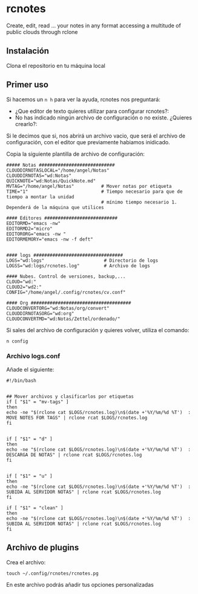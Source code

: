 # rcnotes
Create, edit, read ... your notes in any format accessing a multitude of public clouds through rclone




Instalación
-----------

Clona el repositorio en tu máquina local

Primer uso
----------

Si hacemos un `n h` para ver la ayuda, rcnotes nos preguntará:

*   ¿Que editor de texto quieres utilizar para configurar rcnotes?:
*   No has indicado ningún archivo de configuración o no existe. ¿Quieres crearlo?:

Si le decimos que si, nos abrirá un archivo vacio, que será el archivo de configuración, con el editor que previamente habiamos inidicado.

Copia la siguiente plantilla de archivo de configuración:

    ##### Notas ############################
    CLOUDDIRNOTASLOCAL="/home/angel/Notas"
    CLOUDDIRNOTAS="wd:Notas" 
    QUICKNOTE="wd:Notas/QuickNote.md"
    MVTAG="/home/angel/Notas"          # Mover notas por etiqueta
    TIME="1"                           # Tiempo necesario para que de tiempo a montar la unidad
                                       # mínimo tiempo necesario 1. Dependerá de la máquina que utilices
    
    #### Editores ###########################
    EDITORMD="emacs -nw"
    EDITORMD2="micro"
    EDITORORG="emacs -nw "
    EDITORMEMORY="emacs -nw -f deft"
    
    
    #### logs #################################
    LOGS="wd:logs"                      # Directorio de logs
    LOGSS="wd:logs/rcnotes.log"         # Archivo de logs
    
    #### Nubes. Control de versiones, backup,...
    CLOUD="wd:"
    CLOUD2="wd2:"
    CONFIG="/home/angel/.config/rcnotes/cv.conf"
    
    #### Org #####################################
    CLOUDCONVERTORG="wd:Notas/org/convert"
    CLOUDDIRNOTASORG="wd:org"
    CLOUDCONVERTMD="wd:Notas/Zettel/ordenado/"

Si sales del archivo de configuración y quieres volver, utiliza el comando:

    n config

### Archivo logs.conf

Añade el siguiente:

    #!/bin/bash
    
    
    ## Mover archivos y clasificarlos por etiquetas
    if [ "$1" = "mv-tags" ]
    then
    echo -ne "$(rclone cat $LOGS/rcnotes.log)\n$(date +'%Y/%m/%d %T')  :  MOVE NOTES FOR TAGS" | rclone rcat $LOGS/rcnotes.log
    fi
    
    
    if [ "$1" = "d" ]
    then
    echo -ne "$(rclone cat $LOGS/rcnotes.log)\n$(date +'%Y/%m/%d %T')  :  DESCARGA DE NOTAS" | rclone rcat $LOGS/rcnotes.log
    fi
    
    
    if [ "$1" = "u" ]
    then
    echo -ne "$(rclone cat $LOGS/rcnotes.log)\n$(date +'%Y/%m/%d %T')  :  SUBIDA AL SERVIDOR NOTAS" | rclone rcat $LOGS/rcnotes.log
    fi
    
    if [ "$1" = "clean" ]
    then
    echo -ne "$(rclone cat $LOGS/rcnotes.log)\n$(date +'%Y/%m/%d %T')  :  SUBIDA AL SERVIDOR NOTAS" | rclone rcat $LOGS/rcnotes.log
    fi
    

Archivo de plugins
------------------

Crea el archivo:

    touch ~/.config/rcnotes/rcnotes.pg

En este archivo podrás añadir tus opciones personalizadas
